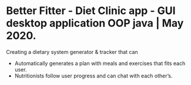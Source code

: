 # Better Fitter - Diet Clinic app - GUI desktop application OOP java | May 2020.‎
Creating a dietary system generator &amp; tracker that can
- Automatically generates a plan with meals and exercises that fits each user.‎
-	Nutritionists follow user progress and can chat with each other’s.‎

